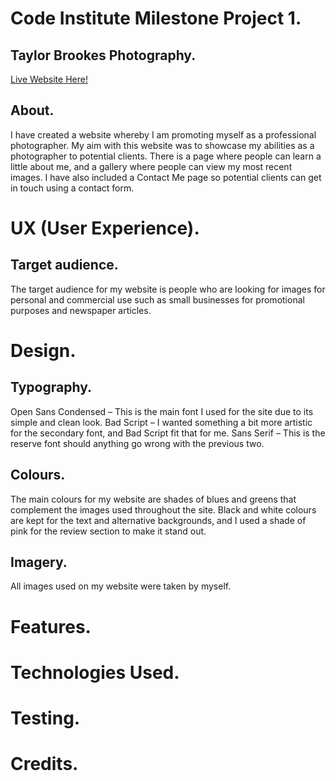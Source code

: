 # Code Institute Milestone Project 1. 

## Taylor Brookes Photography. 
[Live Website Here!](https://taybro23.github.io/tbphotography_ms1/)

## **About.** 
I have created a website whereby I am promoting myself as a professional photographer. 
My aim with this website was to showcase my abilities as a photographer to potential clients. 
There is a page where people can learn a little about me, and a gallery where people can view 
my most recent images. I have also included a Contact Me page so potential clients can get in 
touch using a contact form. 

# UX (User Experience).
## **Target audience.** 
The target audience for my website is people who are looking for images for personal and 
commercial use such as small businesses for promotional purposes and newspaper articles. 



# Design.
## **Typography.**
Open Sans Condensed – This is the main font I used for the site due to its simple and clean look.
Bad Script – I wanted something a bit more artistic for the secondary font, and Bad Script fit that for me.
Sans Serif – This is the reserve font should anything go wrong with the previous two. 

## **Colours.**
The main colours for my website are shades of blues and greens that complement the images used throughout the site. Black and white colours are kept for the text and alternative backgrounds, and I used a shade of pink for the review section to make it stand out. 

## **Imagery.** 
All images used on my website were taken by myself. 



# Features.


# Technologies Used.


# Testing.


# Credits.
